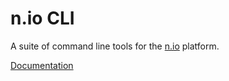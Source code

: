 n.io CLI
=======

A suite of command line tools for the [n.io](http://n.io) platform.

[Documentation](http://docs.n.io/en/latest/nio_cli.html)
